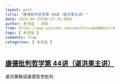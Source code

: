 ```yaml
---
layout: post
title: "康德批判哲学第 44讲（谌洪果主讲）"
date: 2024-04-25T00:27:28.000Z
author: 老虎庙 · 虎侃
from: https://www.youtube.com/watch?v=vWaWWQUalrQ
tags: [ 老虎庙 ]
comments: True
categories: [ 老虎庙 ]
---
```

<!--1714004848000-->
[康德批判哲学第 44讲（谌洪果主讲）](https://www.youtube.com/watch?v=vWaWWQUalrQ)
------

<div>
谌洪果解读康德哲学批判
</div>
